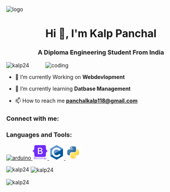 ![logo](https://encrypted-tbn0.gstatic.com/images?q=tbn:ANd9GcSUgJ-mn48z5ds4mMuH0-D-uViEdI1dI9fiOg&s)
<h1 align="center">Hi 👋, I'm Kalp Panchal</h1>
<h3 align="center">A Diploma Engineering Student From India</h3>
<img align="right" alt="coding" width="400" src="https://i.pinimg.com/originals/81/17/8b/81178b47a8598f0c81c4799f2cdd4057.gif"
<p align="left"> <img src="https://komarev.com/ghpvc/?username=kalp24&label=Profile%20views&color=0e75b6&style=flat" alt="kalp24" /> </p>

- 🔭 I’m currently Working on **Webdevlopment**

- 🌱 I’m currently learning **Datbase Management**

- 📫 How to reach me **panchalkalp118@gmail.com**

<h3 align="left">Connect with me:</h3>
<p align="left">
</p>

<h3 align="left">Languages and Tools:</h3>
<p align="left"> <a href="https://www.arduino.cc/" target="_blank" rel="noreferrer"> <img src="https://cdn.worldvectorlogo.com/logos/arduino-1.svg" alt="arduino" width="40" height="40"/> </a> <a href="https://getbootstrap.com" target="_blank" rel="noreferrer"> <img src="https://raw.githubusercontent.com/devicons/devicon/master/icons/bootstrap/bootstrap-plain-wordmark.svg" alt="bootstrap" width="40" height="40"/> </a> <a href="https://www.cprogramming.com/" target="_blank" rel="noreferrer"> <img src="https://raw.githubusercontent.com/devicons/devicon/master/icons/c/c-original.svg" alt="c" width="40" height="40"/> </a> <a href="https://www.python.org" target="_blank" rel="noreferrer"> <img src="https://raw.githubusercontent.com/devicons/devicon/master/icons/python/python-original.svg" alt="python" width="40" height="40"/> </a> </p>

<p><img align="left" src="https://github-readme-stats.vercel.app/api/top-langs?username=kalp24&show_icons=true&locale=en&layout=compact" alt="kalp24" /></p>

<p>&nbsp;<img align="center" src="https://github-readme-stats.vercel.app/api?username=kalp24&show_icons=true&locale=en" alt="kalp24" /></p>

<p><img align="center" src="https://github-readme-streak-stats.herokuapp.com/?user=kalp24&" alt="kalp24" /></p>
